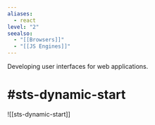 ```yaml
---
aliases:
  - react
level: "2"
seealso:
  - "[[Browsers]]"
  - "[[JS Engines]]"
---
```

Developing user interfaces for web applications.

# #sts-dynamic-start 
![[sts-dynamic-start]]

